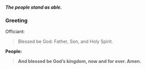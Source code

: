 ##### The people stand as able.
### Greeting

Officiant:
> Blessed be God: Father, Son, and Holy Spirit.

**People:**
> **And blessed be God’s kingdom, now and for ever. Amen.**
